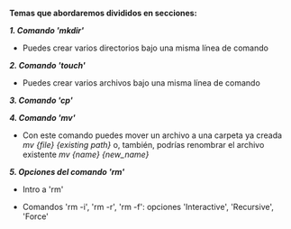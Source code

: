 **Temas que abordaremos divididos en secciones:**

_**1. Comando 'mkdir'**_ 

* Puedes crear varios directorios bajo una misma línea de comando

_**2. Comando 'touch'**_

* Puedes crear varios archivos bajo una misma línea de comando

_**3. Comando 'cp'**_

_**4. Comando 'mv'**_

* Con este comando puedes mover un archivo a una carpeta ya creada _mv {file} {existing path}_ o, también, podrías renombrar el archivo existente _mv {name} {new_name}_

_**5. Opciones del comando 'rm'**_

* Intro a 'rm'

* Comandos 'rm -i', 'rm -r', 'rm -f': opciones 'Interactive', 'Recursive', 'Force'
